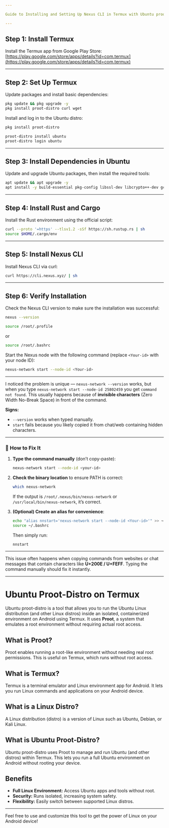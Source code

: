 ```yaml
---

Guide to Installing and Setting Up Nexus CLI in Termux with Ubuntu proot-distro

---
```


## Step 1: Install Termux

Install the Termux app from Google Play Store:
[https://play.google.com/store/apps/details?id=com.termux](https://play.google.com/store/apps/details?id=com.termux)

---

## Step 2: Set Up Termux

Update packages and install basic dependencies:

```bash
pkg update && pkg upgrade -y
pkg install proot-distro curl wget
```

Install and log in to the Ubuntu distro:

```bash
pkg install proot-distro
```
```bash
proot-distro install ubuntu
proot-distro login ubuntu
```

---

## Step 3: Install Dependencies in Ubuntu

Update and upgrade Ubuntu packages, then install the required tools:

```bash
apt update && apt upgrade -y
apt install -y build-essential pkg-config libssl-dev libcrypto++-dev gcc libc6-dev zlib1g-dev curl wget
```

---

## Step 4: Install Rust and Cargo

Install the Rust environment using the official script:

```bash
curl --proto '=https' --tlsv1.2 -sSf https://sh.rustup.rs | sh
source $HOME/.cargo/env
```

---

## Step 5: Install Nexus CLI

Install Nexus CLI via curl:

```bash
curl https://cli.nexus.xyz/ | sh
```

---

## Step 6: Verify Installation

Check the Nexus CLI version to make sure the installation was successful:

```bash
nexus --version
```

```bash
source /root/.profile
```

or

```bash
source /root/.bashrc
```

Start the Nexus node with the following command (replace `<Your-id>` with your node ID):

```bash
nexus-network start --node-id <Your-id>
```

---

I noticed the problem is unique — `nexus-network --version` works, but when you type
`‎nexus-network start --node-id 25802459` you get `command not found`.
This usually happens because of **invisible characters** (Zero Width No-Break Space) in front of the command.

**Signs:**

* `--version` works when typed manually.
* `start` fails because you likely copied it from chat/web containing hidden characters.

---

### 🔹 How to Fix It

1. **Type the command manually** (don’t copy-paste):

   ```bash
   nexus-network start --node-id <your-id>
   ```

2. **Check the binary location** to ensure PATH is correct:

   ```bash
   which nexus-network
   ```

   If the output is `/root/.nexus/bin/nexus-network` or `/usr/local/bin/nexus-network`, it’s correct.

3. **(Optional) Create an alias for convenience**:

   ```bash
   echo "alias nnstart='nexus-network start --node-id <Your-id>'" >> ~/.bashrc
   source ~/.bashrc
   ```

   Then simply run:

   ```bash
   nnstart
   ```

---

This issue often happens when copying commands from websites or chat messages that contain characters like **U+200E / U+FEFF**.
Typing the command manually should fix it instantly.

---
# Ubuntu Proot-Distro on Termux

Ubuntu proot-distro is a tool that allows you to run the Ubuntu Linux distribution (and other Linux distros) inside an isolated, containerized environment on Android using Termux. It uses **Proot**, a system that emulates a root environment without requiring actual root access.

## What is Proot?

Proot enables running a root-like environment without needing real root permissions. This is useful on Termux, which runs without root access.

## What is Termux?

Termux is a terminal emulator and Linux environment app for Android. It lets you run Linux commands and applications on your Android device.

## What is a Linux Distro?

A Linux distribution (distro) is a version of Linux such as Ubuntu, Debian, or Kali Linux.

## What is Ubuntu Proot-Distro?

Ubuntu proot-distro uses Proot to manage and run Ubuntu (and other distros) within Termux. This lets you run a full Ubuntu environment on Android without rooting your device.

## Benefits

- **Full Linux Environment:** Access Ubuntu apps and tools without root.  
- **Security:** Runs isolated, increasing system safety.  
- **Flexibility:** Easily switch between supported Linux distros.

---

Feel free to use and customize this tool to get the power of Linux on your Android device!

